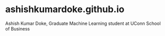 # ashishkumardoke.github.io
Ashish Kumar Doke, Graduate Machine Learning student at UConn School of Business
